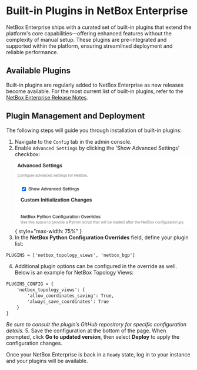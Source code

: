 # Built-in Plugins in NetBox Enterprise

NetBox Enterprise ships with a curated set of built-in plugins that extend the platform's core capabilities—offering enhanced features without the complexity of manual setup. These plugins are pre-integrated and supported within the platform, ensuring streamlined deployment and reliable performance.

## Available Plugins

 Built-in plugins are regularly added to NetBox Enterprise as new releases become available. For the most current list of built-in plugins, refer to the [NetBox Enterprise Release Notes](https://docs.netboxlabs.com/netbox-enterprise/nbe-release-notes/).

## Plugin Management and Deployment

The following steps will guide you through installation of built-in plugins:

1. Navigate to the `Config` tab in the admin console.
2. Enable `Advanced Settings` by clicking the 'Show Advanced Settings' checkbox:
![Screenshot: advanced settings](../images/netbox-enterprise/advanced_settings.png){ style="max-width: 75%" }
3. In the **NetBox Python Configuration Overrides** field, define your plugin list:
```
PLUGINS = ['netbox_topology_views', 'netbox_bgp']
```
4. Additional plugin options can be configured in the override as well. Below is an example for NetBox Topology Views:
```
PLUGINS_CONFIG = {
    'netbox_topology_views': {
        'allow_coordinates_saving': True,
        'always_save_coordinates': True
    }
}
``` 
*Be sure to consult the plugin’s GitHub repository for specific configuration details.* 
5. Save the configuration at the bottom of the page. When prompted, click **Go to updated version**, then select **Deploy** to apply the configuration changes.

Once your NetBox Enterprise is back in a `Ready` state, log in to your instance and your plugins will be available. 




